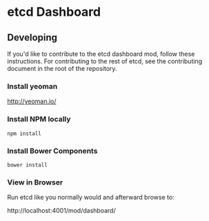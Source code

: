 # etcd Dashboard

## Developing

If you'd like to contribute to the etcd dashboard mod, follow these instructions. For contributing to the rest of etcd, see the contributing document in the root of the repository.

### Install yeoman

http://yeoman.io/

### Install NPM locally

```
npm install
```

### Install Bower Components

```
bower install
```

### View in Browser

Run etcd like you normally would and afterward browse to:

http://localhost:4001/mod/dashboard/
